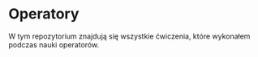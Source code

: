 # Operatory #
W tym repozytorium znajdują się wszystkie ćwiczenia, które wykonałem podczas nauki operatorów.
